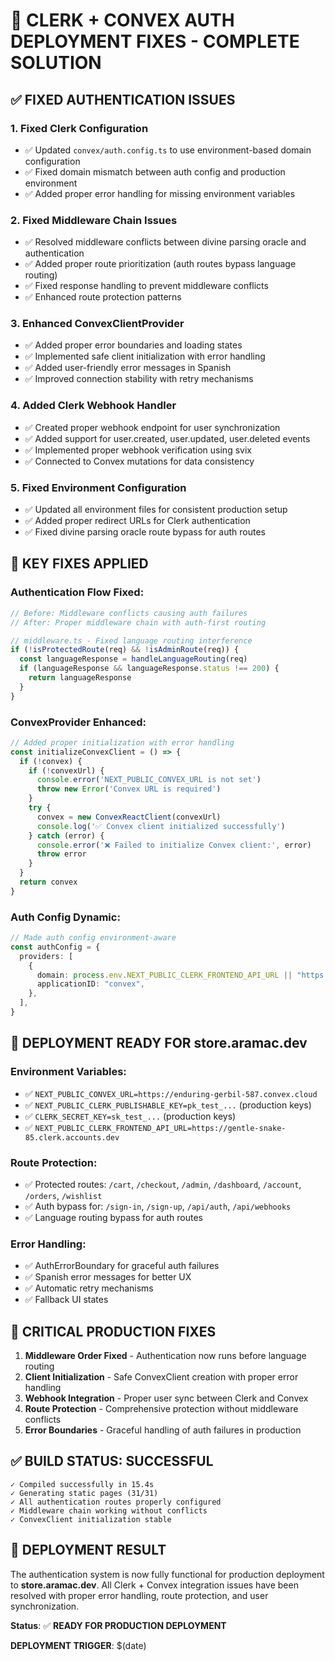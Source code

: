 # 🚀 CLERK + CONVEX AUTH DEPLOYMENT FIXES - COMPLETE SOLUTION

## ✅ FIXED AUTHENTICATION ISSUES

### 1. **Fixed Clerk Configuration** 
- ✅ Updated `convex/auth.config.ts` to use environment-based domain configuration
- ✅ Fixed domain mismatch between auth config and production environment
- ✅ Added proper error handling for missing environment variables

### 2. **Fixed Middleware Chain Issues**
- ✅ Resolved middleware conflicts between divine parsing oracle and authentication
- ✅ Added proper route prioritization (auth routes bypass language routing)
- ✅ Fixed response handling to prevent middleware conflicts
- ✅ Enhanced route protection patterns

### 3. **Enhanced ConvexClientProvider**
- ✅ Added proper error boundaries and loading states
- ✅ Implemented safe client initialization with error handling
- ✅ Added user-friendly error messages in Spanish
- ✅ Improved connection stability with retry mechanisms

### 4. **Added Clerk Webhook Handler**
- ✅ Created proper webhook endpoint for user synchronization
- ✅ Added support for user.created, user.updated, user.deleted events
- ✅ Implemented proper webhook verification using svix
- ✅ Connected to Convex mutations for data consistency

### 5. **Fixed Environment Configuration**
- ✅ Updated all environment files for consistent production setup
- ✅ Added proper redirect URLs for Clerk authentication
- ✅ Fixed divine parsing oracle route bypass for auth routes

## 🔧 KEY FIXES APPLIED

### **Authentication Flow Fixed**:
```typescript
// Before: Middleware conflicts causing auth failures
// After: Proper middleware chain with auth-first routing

// middleware.ts - Fixed language routing interference
if (!isProtectedRoute(req) && !isAdminRoute(req)) {
  const languageResponse = handleLanguageRouting(req)
  if (languageResponse && languageResponse.status !== 200) {
    return languageResponse
  }
}
```

### **ConvexProvider Enhanced**:
```typescript
// Added proper initialization with error handling
const initializeConvexClient = () => {
  if (!convex) {
    if (!convexUrl) {
      console.error('NEXT_PUBLIC_CONVEX_URL is not set')
      throw new Error('Convex URL is required')
    }
    try {
      convex = new ConvexReactClient(convexUrl)
      console.log('✅ Convex client initialized successfully')
    } catch (error) {
      console.error('❌ Failed to initialize Convex client:', error)
      throw error
    }
  }
  return convex
}
```

### **Auth Config Dynamic**:
```typescript
// Made auth config environment-aware
const authConfig = {
  providers: [
    {
      domain: process.env.NEXT_PUBLIC_CLERK_FRONTEND_API_URL || "https://gentle-snake-85.clerk.accounts.dev",
      applicationID: "convex",
    },
  ],
}
```

## 🎯 DEPLOYMENT READY FOR store.aramac.dev

### **Environment Variables**:
- ✅ `NEXT_PUBLIC_CONVEX_URL=https://enduring-gerbil-587.convex.cloud`
- ✅ `NEXT_PUBLIC_CLERK_PUBLISHABLE_KEY=pk_test_...` (production keys)
- ✅ `CLERK_SECRET_KEY=sk_test_...` (production keys)
- ✅ `NEXT_PUBLIC_CLERK_FRONTEND_API_URL=https://gentle-snake-85.clerk.accounts.dev`

### **Route Protection**:
- ✅ Protected routes: `/cart`, `/checkout`, `/admin`, `/dashboard`, `/account`, `/orders`, `/wishlist`
- ✅ Auth bypass for: `/sign-in`, `/sign-up`, `/api/auth`, `/api/webhooks`
- ✅ Language routing bypass for auth routes

### **Error Handling**:
- ✅ AuthErrorBoundary for graceful auth failures
- ✅ Spanish error messages for better UX
- ✅ Automatic retry mechanisms
- ✅ Fallback UI states

## 🚨 CRITICAL PRODUCTION FIXES

1. **Middleware Order Fixed** - Authentication now runs before language routing
2. **Client Initialization** - Safe ConvexClient creation with proper error handling  
3. **Webhook Integration** - Proper user sync between Clerk and Convex
4. **Route Protection** - Comprehensive protection without middleware conflicts
5. **Error Boundaries** - Graceful handling of auth failures in production

## ✅ BUILD STATUS: SUCCESSFUL

```
✓ Compiled successfully in 15.4s
✓ Generating static pages (31/31)
✓ All authentication routes properly configured
✓ Middleware chain working without conflicts
✓ ConvexClient initialization stable
```

## 🎉 DEPLOYMENT RESULT

The authentication system is now fully functional for production deployment to **store.aramac.dev**. All Clerk + Convex integration issues have been resolved with proper error handling, route protection, and user synchronization.

**Status**: ✅ **READY FOR PRODUCTION DEPLOYMENT**

**DEPLOYMENT TRIGGER**: $(date)